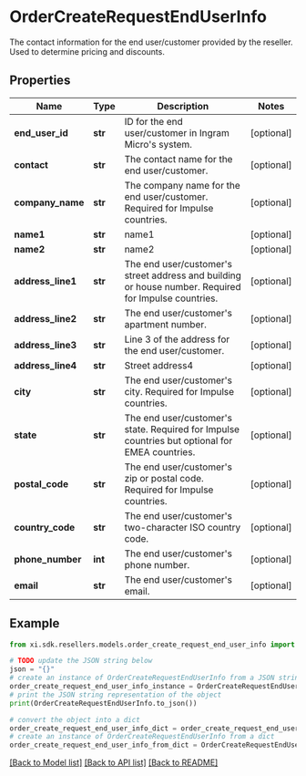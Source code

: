 # OrderCreateRequestEndUserInfo

The contact information for the end user/customer provided by the reseller. Used to determine pricing and discounts.

## Properties

Name | Type | Description | Notes
------------ | ------------- | ------------- | -------------
**end_user_id** | **str** | ID for the end user/customer in Ingram Micro&#39;s system. | [optional] 
**contact** | **str** | The contact name for the end user/customer. | [optional] 
**company_name** | **str** | The company name for the end user/customer. Required for Impulse countries. | [optional] 
**name1** | **str** | name1 | [optional] 
**name2** | **str** | name2 | [optional] 
**address_line1** | **str** | The end user/customer&#39;s street address and building or house number. Required for Impulse countries. | [optional] 
**address_line2** | **str** | The end user/customer&#39;s apartment number. | [optional] 
**address_line3** | **str** | Line 3 of the address for the end user/customer. | [optional] 
**address_line4** | **str** | Street address4 | [optional] 
**city** | **str** | The end user/customer&#39;s city. Required for Impulse countries. | [optional] 
**state** | **str** | The end user/customer&#39;s state. Required for Impulse countries but optional for EMEA countries. | [optional] 
**postal_code** | **str** | The end user/customer&#39;s zip or postal code. Required for Impulse countries. | [optional] 
**country_code** | **str** | The end user/customer&#39;s two-character ISO country code. | [optional] 
**phone_number** | **int** | The end user/customer&#39;s phone number. | [optional] 
**email** | **str** | The end user/customer&#39;s email. | [optional] 

## Example

```python
from xi.sdk.resellers.models.order_create_request_end_user_info import OrderCreateRequestEndUserInfo

# TODO update the JSON string below
json = "{}"
# create an instance of OrderCreateRequestEndUserInfo from a JSON string
order_create_request_end_user_info_instance = OrderCreateRequestEndUserInfo.from_json(json)
# print the JSON string representation of the object
print(OrderCreateRequestEndUserInfo.to_json())

# convert the object into a dict
order_create_request_end_user_info_dict = order_create_request_end_user_info_instance.to_dict()
# create an instance of OrderCreateRequestEndUserInfo from a dict
order_create_request_end_user_info_from_dict = OrderCreateRequestEndUserInfo.from_dict(order_create_request_end_user_info_dict)
```
[[Back to Model list]](../README.md#documentation-for-models) [[Back to API list]](../README.md#documentation-for-api-endpoints) [[Back to README]](../README.md)


